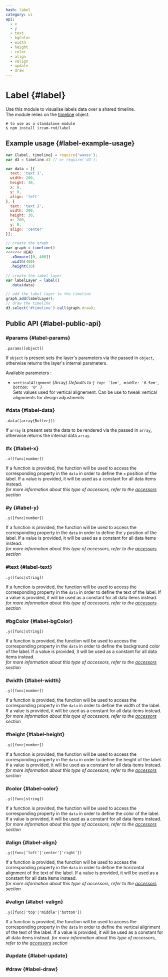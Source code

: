 ```yaml
---
hash: label
category: ui
api:
  - x
  - y
  - text
  - bgColor
  - width
  - height
  - color
  - align
  - valign
  - update
  - draw
---
```


# Label {#label}

Use this module to visualise labels data over a shared timeline.  
The module relies on the [timeline](https://github.com/Ircam-RnD/timeLine) object.

~~~
# to use as a standalone module
$ npm install ircam-rnd/label
~~~

## Example usage {#label-example-usage}

~~~javascript
var {label, timeline} = require('waves');
var d3 = timeline.d3 // or require('d3');

var data = [{
  text: 'text 1',
  width: 200,
  height: 30,
  x: 0,
  y: 0,
  align: 'left'
}, {
  text: 'text 2',
  width: 200,
  height: 30,
  x: 200,
  y: 0,
  align: 'center'
}];

// create the graph
var graph = timeline()
<<<<<<< HEAD
  .xDomain([0, 400])
  .width(400)
  .height(30)
  
// create the label layer
var labelLayer = label()
  .data(data)

// add the label layer to the timeline
graph.add(labelLayer);
// draw the timeline
d3.select('#timeline').call(graph.draw);
~~~


## Public API {#label-public-api}


### #params {#label-params}

`.params([object])`

If `object` is present sets the layer's parameters via the passed in `object`, otherwise returns the layer's internal parameters.  

Available parameters :

* `verticalAlignment` {Array} _Defaults to `{ top: '1em', middle: '0.5em', bottom: '0' }`_  
  Sets values used for vertical alignement. Can be use to tweak vertical alignments for design adjustments


### #data {#label-data}

`.data([array{Buffer}])`

If `array` is present sets the data to be rendered via the passed in `array`, otherwise returns the internal data `array`.


### #x {#label-x} 

`.x([func|number])`

If a function is provided, the function will be used to access the corresponding property in the `data` in order to define the `x` position of the label. If a value is provided, it will be used as a constant for all data items instead.  
_for more information about this type of accessors, refer to the [accessors](#accessors) section_


### #y {#label-y} 

`.y([func|number])`

If a function is provided, the function will be used to access the corresponding property in the `data` in order to define the `y` position of the label. If a value is provided, it will be used as a constant for all data items instead.  
_for more information about this type of accessors, refer to the [accessors](#accessors) section_


### #text {#label-text} 

`.y([func|string])`

If a function is provided, the function will be used to access the corresponding property in the `data` in order to define the text of the label. If a value is provided, it will be used as a constant for all data items instead.  
_for more information about this type of accessors, refer to the [accessors](#accessors) section_


### #bgColor {#label-bgColor} 

`.y([func|string])`

If a function is provided, the function will be used to access the corresponding property in the `data` in order to define the background color of the label. If a value is provided, it will be used as a constant for all data items instead.  
_for more information about this type of accessors, refer to the [accessors](#accessors) section_


### #width {#label-width} 

`.y([func|number])`

If a function is provided, the function will be used to access the corresponding property in the `data` in order to define the width of the label. If a value is provided, it will be used as a constant for all data items instead.  
_for more information about this type of accessors, refer to the [accessors](#accessors) section_


### #height {#label-height} 

`.y([func|number])`

If a function is provided, the function will be used to access the corresponding property in the `data` in order to define the height of the label. If a value is provided, it will be used as a constant for all data items instead.  
_for more information about this type of accessors, refer to the [accessors](#accessors) section_


### #color {#label-color}

`.y([func|string])`

If a function is provided, the function will be used to access the corresponding property in the `data` in order to define the color of the label. If a value is provided, it will be used as a constant for all data items instead.  
_for more information about this type of accessors, refer to the [accessors](#accessors) section_


### #align {#label-align} 

`.y([func|'left'|'center'|'right'])`

If a function is provided, the function will be used to access the corresponding property in the `data` in order to define the horizontal alignment of the text of the label. If a value is provided, it will be used as a constant for all data items instead.  
_for more information about this type of accessors, refer to the [accessors](#accessors) section_


### #valign {#label-valign} 

`.y([func|'top'|'middle'|'bottom'])`

If a function is provided, the function will be used to access the corresponding property in the `data` in order to define the vertical alignment of the text of the label. If a value is provided, it will be used as a constant for all data items instead.
_for more information about this type of accessors, refer to the [accessors](#accessors) section_


### #update {#label-update} 




### #draw {#label-draw} 
